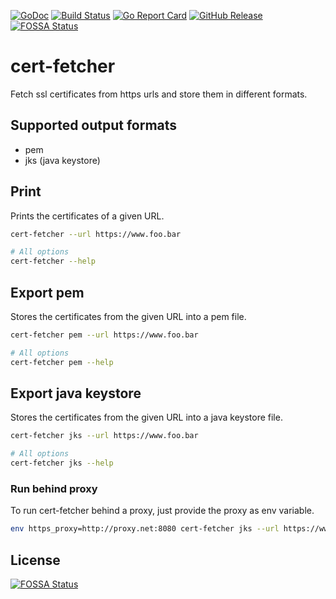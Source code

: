[![GoDoc](https://godoc.org/github.com/bakito/cert-fetcher?status.svg)](http://godoc.org/github.com/bakito/cert-fetcher)
[![Build Status](https://travis-ci.com/bakito/cert-fetcher.svg?branch=master)](https://travis-ci.com/bakito/cert-fetcher)
[![Go Report Card](https://goreportcard.com/badge/github.com/bakito/cert-fetcher)](https://goreportcard.com/report/github.com/bakito/cert-fetcher)
[![GitHub Release](https://img.shields.io/github/release/bakito/cert-fetcher.svg?style=flat)](https://github.com/bakito/cert-fetcher/releases)
[![FOSSA Status](https://app.fossa.io/api/projects/git%2Bgithub.com%2Fbakito%2Fcert-fetcher.svg?type=shield)](https://app.fossa.io/projects/git%2Bgithub.com%2Fbakito%2Fcert-fetcher?ref=badge_shield)

# cert-fetcher

Fetch ssl certificates from https urls and store them in different formats.

## Supported output formats

- pem
- jks (java keystore)

## Print

Prints the certificates of a given URL.

```bash
cert-fetcher --url https://www.foo.bar

# All options
cert-fetcher --help
```

## Export pem

Stores the certificates from the given URL into a pem file.

```bash
cert-fetcher pem --url https://www.foo.bar

# All options
cert-fetcher pem --help
```

## Export java keystore

Stores the certificates from the given URL into a java keystore file.

```bash
cert-fetcher jks --url https://www.foo.bar

# All options
cert-fetcher jks --help
```

### Run behind proxy

To run cert-fetcher behind a proxy, just provide the proxy as env variable.

```bash
env https_proxy=http://proxy.net:8080 cert-fetcher jks --url https://www.foo.bar
```


## License
[![FOSSA Status](https://app.fossa.io/api/projects/git%2Bgithub.com%2Fbakito%2Fcert-fetcher.svg?type=large)](https://app.fossa.io/projects/git%2Bgithub.com%2Fbakito%2Fcert-fetcher?ref=badge_large)